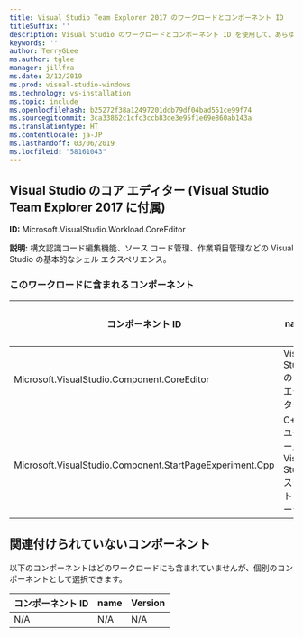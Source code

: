 ```yaml
---
title: Visual Studio Team Explorer 2017 のワークロードとコンポーネント ID
titleSuffix: ''
description: Visual Studio のワークロードとコンポーネント ID を使用して、あらゆる側面からテストを行う担当者向けの統合テスト ツールを提供します
keywords: ''
author: TerryGLee
ms.author: tglee
manager: jillfra
ms.date: 2/12/2019
ms.prod: visual-studio-windows
ms.technology: vs-installation
ms.topic: include
ms.openlocfilehash: b25272f38a12497201ddb79df04bad551ce99f74
ms.sourcegitcommit: 3ca33862c1cfc3ccb83de3e95f1e69e860ab143a
ms.translationtype: HT
ms.contentlocale: ja-JP
ms.lasthandoff: 03/06/2019
ms.locfileid: "58161043"
---
```

## <a name="visual-studio-core-editor-included-with-visual-studio-team-explorer-2017"></a>Visual Studio のコア エディター (Visual Studio Team Explorer 2017 に付属)

**ID:** Microsoft.VisualStudio.Workload.CoreEditor

**説明:** 構文認識コード編集機能、ソース コード管理、作業項目管理などの Visual Studio の基本的なシェル エクスペリエンス。

### <a name="components-included-by-this-workload"></a>このワークロードに含まれるコンポーネント

コンポーネント ID | name | Version | 依存関係の種類
--- | --- | --- | ---
Microsoft.VisualStudio.Component.CoreEditor | Visual Studio のコア エディター | 15.8.27729.1 | 必須
Microsoft.VisualStudio.Component.StartPageExperiment.Cpp | C++ ユーザー用 Visual Studio スタート ページ | 15.0.27128.1 | Optional

## <a name="unaffiliated-components"></a>関連付けられていないコンポーネント

以下のコンポーネントはどのワークロードにも含まれていませんが、個別のコンポーネントとして選択できます。

コンポーネント ID | name | Version
--- | --- | ---
N/A | N/A | N/A
